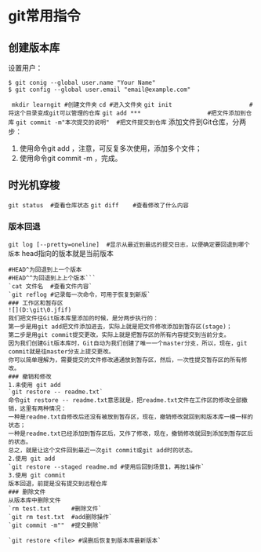 # git常用指令
## 创建版本库
设置用户：
```git
$ git conig --global user.name "Your Name"
$ git config --global user.email "email@example.com"
```
` mkdir learngit #创建文件夹`
`cd #进入文件夹`
`git init                      #将这个目录变成git可以管理的仓库`
`git add ***                   #把文件添加到仓库`
`git commit -m"本次提交的说明"  #把文件提交到仓库`
添加文件到Git仓库，分两步：
1. 使用命令git add <file>，注意，可反复多次使用，添加多个文件；
2. 使用命令git commit -m <message>，完成。

## 时光机穿梭
`git status  #查看仓库状态`
`git diff    #查看修改了什么内容`
### 版本回退
`git log [--pretty=oneline]  #显示从最近到最远的提交日志，以便确定要回退到哪个版本`
head指向的版本就是当前版本
```git reset --hard commit_id  #回退到commit--id这个版本
#HEAD^为回退到上一个版本
#HEAD^^为回退到上上个版本```
`cat 文件名  #查看文件内容`
`git reflog #记录每一次命令，可用于恢复到新版`
### 工作区和暂存区
![](D:\git\0.jfif)
我们把文件往Git版本库里添加的时候，是分两步执行的：
第一步是用git add把文件添加进去，实际上就是把文件修改添加到暂存区(stage)；
第二步是用git commit提交更改，实际上就是把暂存区的所有内容提交到当前分支。
因为我们创建Git版本库时，Git自动为我们创建了唯一一个master分支，所以，现在，git commit就是往master分支上提交更改。
你可以简单理解为，需要提交的文件修改通通放到暂存区，然后，一次性提交暂存区的所有修改。
### 撤销和修改
1.未使用 git add
`git restore -- readme.txt`
命令git restore -- readme.txt意思就是，把readme.txt文件在工作区的修改全部撤销，这里有两种情况：
一种是readme.txt自修改后还没有被放到暂存区，现在，撤销修改就回到和版本库一模一样的状态；
一种是readme.txt已经添加到暂存区后，又作了修改，现在，撤销修改就回到添加到暂存区后的状态。
总之，就是让这个文件回到最近一次git commit或git add时的状态。
2.使用 git add
`git restore --staged readme.md #使用后回到场景1，再按1操作`
3.使用 git commit
版本回退，前提是没有提交到远程仓库
### 删除文件
从版本库中删除文件
`rm test.txt      #删除文件`
`git rm test.txt  #add删除操作`
`git commit -m""  #提交删除`

`git restore <file> #误删后恢复到版本库最新版本`
